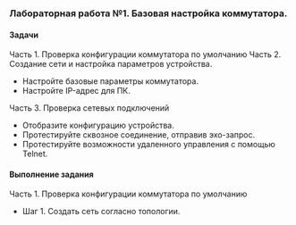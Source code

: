 ### Лабораторная работа №1. Базовая настройка коммутатора.

#### Задачи
Часть 1. Проверка конфигурации коммутатора по умолчанию
Часть 2. Создание сети и настройка параметров устройства.
- Настройте базовые параметры коммутатора.
- Настройте IP-адрес для ПК.

Часть 3. Проверка сетевых подключений
- Отобразите конфигурацию устройства.
- Протестируйте сквозное соединение, отправив эхо-запрос.
- Протестируйте возможности удаленного управления с помощью Telnet.

#### Выполнение задания
Часть 1. Проверка конфигурации коммутатора по умолчанию
- Шаг 1. Создать сеть согласно топологии.
